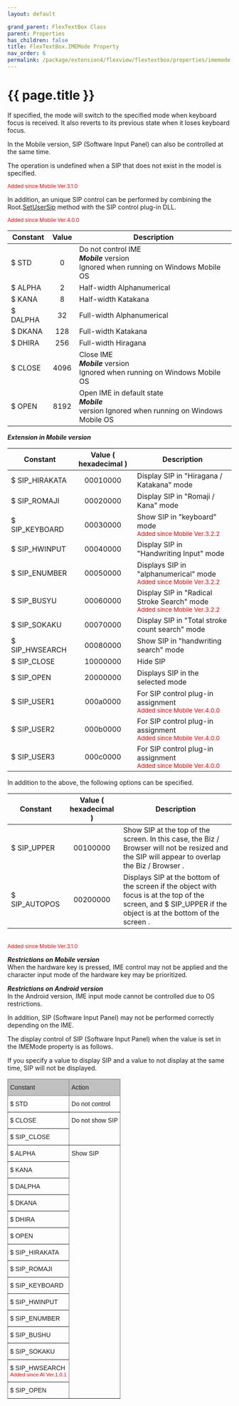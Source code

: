 ```yaml
---
layout: default

grand_parent: FlexTextBox Class
parent: Properties
has_children: false
title: FlexTextBox.IMEMode Property
nav_order: 6
permalink: /package/extension4/flexview/flextextbox/properties/imemode
---
```

# {{ page.title }}

If specified, the mode will switch to the specified mode when keyboard focus is received. It also reverts to its previous state when it loses keyboard focus.

In the Mobile version, SIP (Software Input Panel) can also be controlled at the same time.

The operation is undefined when a SIP that does not exist in the model is specified.

<small><span style="color:red">Added since Mobile Ver.3.1.0</span></small>

In addition, an unique SIP control can be performed by combining the Root.<a href="/package/standard/root/methods/setusersip">SetUserSip</a> method with the SIP control plug-in DLL.

<small><span style="color:red">Added since Mobile Ver.4.0.0</span></small>

| Constant | Value | Description                                                                              |
|----------|:-----:|------------------------------------------------------------------------------------------|
| $ STD    |   0   | Do not control IME <br>**_Mobile_** version<br> Ignored when running on Windows Mobile OS        |
| $ ALPHA  |   2   | Half-width Alphanumerical                                                                |
| $ KANA   |   8   | Half-width Katakana                                                                      |
| $ DALPHA |   32  | Full-width Alphanumerical                                                                |
| $ DKANA  |  128  | Full-width Katakana                                                                      |
| $ DHIRA  |  256  | Full-width Hiragana                                                                      |
| $ CLOSE  |  4096 | Close IME <br> **_Mobile_** version <br>Ignored when running on Windows Mobile OS                 |
| $ OPEN   |  8192 | Open IME in default state <br>**_Mobile_** <br>version Ignored when running on Windows Mobile OS |


***Extension in Mobile version***

| Constant       | Value ( hexadecimal ) | Description                                     |
|----------------|:---------------------:|-------------------------------------------------|
| $ SIP_HIRAKATA |        00010000       | Display SIP in "Hiragana / Katakana" mode       |
| $ SIP_ROMAJI   |        00020000       | Display SIP in "Romaji / Kana" mode             |
| $ SIP_KEYBOARD |        00030000       | Show SIP in "keyboard" mode <br><small><span style="color:red">Added since Mobile Ver.3.2.2</span></small>                     |
| $ SIP_HWINPUT  |        00040000       | Display SIP in "Handwriting Input" mode         |
| $ SIP_ENUMBER  |        00050000       | Displays SIP in "alphanumerical" mode  <br><small><span style="color:red">Added since Mobile Ver.3.2.2</span></small>          |
| $ SIP_BUSYU    |        00060000       | Display SIP in "Radical Stroke Search" mode  <br><small><span style="color:red">Added since Mobile Ver.3.2.2</span></small>    |
| $ SIP_SOKAKU   |        00070000       | Display SIP in "Total stroke count search" mode |
| $ SIP_HWSEARCH |        00080000       | Show SIP in "handwriting search" mode           |
| $ SIP_CLOSE    |        10000000       | Hide SIP                                        |
| $ SIP_OPEN     |        20000000       | Displays SIP in the selected mode               |
| $ SIP_USER1    |        000a0000       | For SIP control plug-in assignment    <br><small><span style="color:red">Added since Mobile Ver.4.0.0</span></small>           |
| $ SIP_USER2    |        000b0000       | For SIP control plug-in assignment    <br><small><span style="color:red">Added since Mobile Ver.4.0.0</span></small>          |
| $ SIP_USER3    |        000c0000       | For SIP control plug-in assignment      <br><small><span style="color:red">Added since Mobile Ver.4.0.0</span></small>        |


In addition to the above, the following options can be specified.

| Constant      | Value ( hexadecimal ) | Description                                                                                                                                                   |
|---------------|:---------------------:|---------------------------------------------------------------------------------------------------------------------------------------------------------------|
| $ SIP_UPPER   |        00100000       | Show SIP at the top of the screen. In this case, the Biz / Browser will not be resized and the SIP will appear to overlap the Biz / Browser .                 |
| $ SIP_AUTOPOS |        00200000       | Displays SIP at the bottom of the screen if the object with focus is at the top of the screen, and $ SIP_UPPER if the object is at the bottom of the screen . |

<br><small><span style="color:red">Added since Mobile Ver.3.1.0</span></small>  

***Restrictions on Mobile version***<br>
When the hardware key is pressed, IME control may not be applied and the character input mode of the hardware key may be prioritized.

***Restrictions on Android version***<br>
In the Android version, IME input mode cannot be controlled due to OS restrictions.

In addition, SIP (Software Input Panel) may not be performed correctly depending on the IME.

The display control of SIP (Software Input Panel) when the value is set in the IMEMode property is as follows.

If you specify a value to display SIP and a value to not display at the same time, SIP will not be displayed.

<style type="text/css">
.tg  {border-collapse:collapse;border-spacing:0;}
.tg td{border-color:black;border-style:solid;border-width:1px;font-family:Arial, sans-serif;font-size:14px;
  overflow:hidden;padding:10px 5px;word-break:normal;}
.tg th{border-color:black;border-style:solid;border-width:1px;font-family:Arial, sans-serif;font-size:14px;
  font-weight:normal;overflow:hidden;padding:10px 5px;word-break:normal;}
.tg .tg-0ss8{background-color:#c0c0c0;border-color:inherit;font-family:Arial, Helvetica, sans-serif !important;text-align:left;
  vertical-align:top}
.tg .tg-j5n6{border-color:inherit;font-family:Arial, Helvetica, sans-serif !important;text-align:left;vertical-align:top}
</style>
<table class="tg">
<thead>
  <tr>
    <th class="tg-0ss8">Constant</th>
    <th class="tg-0ss8">Action</th>
  </tr>
</thead>
<tbody>
  <tr>
    <td class="tg-j5n6">$ STD</td>
    <td class="tg-j5n6">Do not control</td>
  </tr>
  <tr>
    <td class="tg-j5n6">$ CLOSE</td>
    <td class="tg-j5n6" rowspan="2">Do not show SIP</td>
  </tr>
  <tr>
    <td class="tg-j5n6">$ SIP_CLOSE</td>
  </tr>
  <tr>
    <td class="tg-j5n6">$ ALPHA</td>
    <td class="tg-j5n6" rowspan="15">Show SIP</td>
  </tr>
  <tr>
    <td class="tg-j5n6">$ KANA</td>
  </tr>
  <tr>
    <td class="tg-j5n6">$ DALPHA</td>
  </tr>
  <tr>
    <td class="tg-j5n6">$ DKANA</td>
  </tr>
  <tr>
    <td class="tg-j5n6">$ DHIRA</td>
  </tr>
  <tr>
    <td class="tg-j5n6">$ OPEN</td>
  </tr>
  <tr>
    <td class="tg-j5n6">$ SIP_HIRAKATA</td>
  </tr>
  <tr>
    <td class="tg-j5n6">$ SIP_ROMAJI</td>
  </tr>
  <tr>
    <td class="tg-j5n6">$ SIP_KEYBOARD</td>
  </tr>
  <tr>
    <td class="tg-j5n6">$ SIP_HWINPUT</td>
  </tr>
  <tr>
    <td class="tg-j5n6">$ SIP_ENUMBER</td>
  </tr>
  <tr>
    <td class="tg-j5n6">$ SIP_BUSHU</td>
  </tr>
  <tr>
    <td class="tg-j5n6">$ SIP_SOKAKU</td>
  </tr>
  <tr>
    <td class="tg-j5n6">$ SIP_HWSEARCH<br><small><span style="color:red">Added since AI Ver.1.0.1</span></small></td>
  </tr>
  <tr>
    <td class="tg-j5n6">$ SIP_OPEN</td>
  </tr>
</tbody>
</table>

